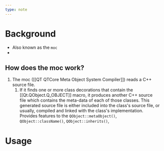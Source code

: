 ```yaml
---
type: note
---
```

# Background
- Also known as the `moc`
- 

## How does the moc work?
1. The moc ([[QT QTCore Meta Object System Compiler]]) reads a C++ source file. 
	1. If it finds one or more class decorations that contain the [[Qt.QObject.Q_OBJECT]] macro, it produces another C++ source file which contains the meta-data of each of those classes. This generated source file is either included into the class's source file, or usually, compiled and linked with the class's implementation.
Provides features to the `QObject::metaObject()`, `QObject::className()`, `QObject::inherits()`,  

# Usage